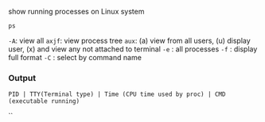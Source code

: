 show running processes on Linux system

`ps`

`-A`: view all
`axjf`: view process tree
`aux`: (a) view from all users, (u) display user, (x) and view any not attached to terminal
`-e` : all processes
`-f` : display full format
`-C` : select by command name

### Output
`PID | TTY(Terminal type) | Time (CPU time used by proc) | CMD (executable running)`

``
